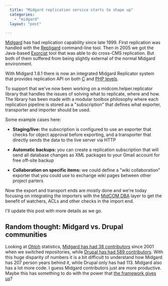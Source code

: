 ```yaml
---
  title: "Midgard replication service starts to shape up"
  categories: 
    - "midgard"
  layout: "post"

---
```

[Midgard][9] has had replication capability since late 1999. First replication was handled with the [Repligard][7] command-line tool. Then in 2005 we got the Java-based [Exorcist][8] tool that was able to do cross-CMS replication. But both of them suffered from being slightly external of the normal Midgard environment.

With Midgard 1.8.1 there is now an integrated Midgard Replicator system that provides replication API on both [C][2] and [PHP levels][1].

To support that we've now been working on a midcom.helper.replicator library that handles the issues of solving what to replicate, where and how. The library has been made with a modular toolbox philosophy where each replication pipeline is stored as a "subscription" that defines what exporter, transporter and importer should be used.

Some example cases here:

* __Staging/live:__ the subscription is configured to use an exporter that checks for object approval before exporting, and a transporter that directly sends the data to the live server via HTTP

* __Automatic backups:__ you can create a replication subscription that will send all database changes as XML packages to your Gmail account for free off-site backup

* __Collaboration on specific items:__ we could define a "wiki collaboration" exporter that you could use to exchange wiki pages between other project parters

Now the export and transport ends are mostly done and we're today focusing on integrating the importers with the [MidCOM DBA][10] layer to get the benefit of watchers, ACLs and other checks in the import end.

I'll update this post with more details as we go.

## Random thought: Midgard vs. Drupal communities

Looking at [Ohloh][6] statistics, [Midgard has had 38 contributors][3] since 2001 when we switched repositories, while [Drupal has had 589 contributors][4]. With this huge disparity of numbers it is a bit difficult to understand how Midgard has 207 person years behind it, while Drupal only has had 113. Midgard also has a lot more code. I guess Midgard contributors just are more productive. Maybe this has something to do with the power that [the framework gives us][5]?

[1]: http://www.midgard-project.org/documentation/php-midgard_replicator/
[2]: http://www.midgard-project.org/api-docs/midgard/core/1.8/modules.html
[3]: http://ohloh.net/projects/3309
[4]: http://ohloh.net/projects/3502
[5]: http://www.nemein.com/people/piotras/midgard2---flexibility-rocks.html
[6]: http://ohloh.net/
[7]: http://www.midgard-project.org/documentation/concepts-repligard/
[8]: http://www.midgard-project.org/documentation/exorcist/
[9]: http://www.midgard-project.org/
[10]: http://www.midgard-project.org/documentation/midcom-dba/